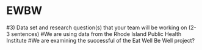 # EWBW
#3)	Data set and research question(s) that your team will be working on (2-3 sentences) 
#We are using data from the Rhode Island Public Health Institute
#We are examining the successful of the Eat Well Be Well project? 
